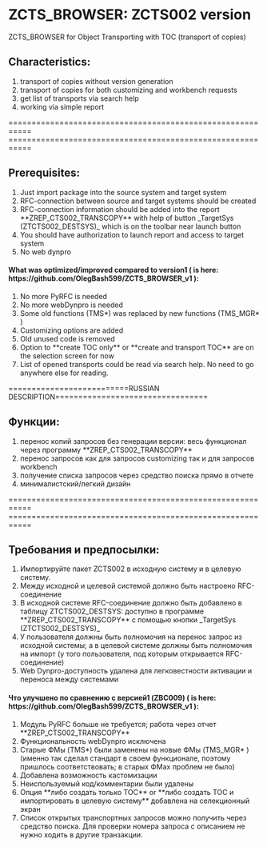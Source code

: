 # ZCTS_BROWSER: ZCTS002 version
ZCTS_BROWSER for Object Transporting with TOC (transport of copies)
<h2>Characteristics: </h2>
<ol type="1">
  <li>transport of copies without version generation</li>
  <li>transport of copies for both customizing and workbench requests</li>
  <li>get list of transports via search help</li>
  <li>working via simple report</li>
</ol>
=========================================================== <BR>
=========================================================== <BR>
<h2>Prerequisites: </h2>
<ol type="1">
  <li>Just import package into the source system and target system</li>
  <li>RFC-connection between source and target systems should be created</li>
  <li>RFC-connection information should be added into the report **ZREP_CTS002_TRANSCOPY** with help of button _TargetSys (ZTCTS002_DESTSYS)_ which is on the toolbar near launch button</li>
  <li>You should have authorization to launch report and access to target system</li>
  <li>No web dynpro</li>
</ol>  

<h4>What was optimized/improved compared to version1 ( is here: https://github.com/OlegBash599/ZCTS_BROWSER_v1 ): </h4>
  <ol type="1">
  <li>No more PyRFC is needed</li>
  <li>No more webDynpro is needed </li>
  <li>Some old functions (TMS*) was replaced by new functions (TMS_MGR* )</li>
  <li>Customizing options are added</li>
  <li>Old unused code is removed</li>
  <li>Option to **create TOC only** or **create and transport TOC** are on the selection screen for now</li>
  <li>List of opened transports could be read via search help. No need to go anywhere else for reading.</li>
</ol> 


==========================RUSSIAN DESCRIPTION=================================
<h2>Функции: </h2>
<ol type="1">
  <li>перенос копий запросов без генерации версии: весь функционал через программу **ZREP_CTS002_TRANSCOPY**</li>
  <li>перенос запросов как для запросов customizing так и для запросов workbench</li>
  <li>получение списка запросов через средство поиска прямо в отчете</li>
  <li>минималистский/легкий дизайн</li>
</ol>
=========================================================== <BR>
=========================================================== <BR>
<h2>Требования и предпосылки: </h2>
<ol type="1">
  <li>Импортируйте пакет ZCTS002 в исходную систему и в целевую систему.</li>
  <li>Между исходной и целевой системой должно быть настроено RFC-соединение</li>
  <li>В исходной системе RFC-соединение должно быть добавлено в таблицу ZTCTS002_DESTSYS: доступно в программе **ZREP_CTS002_TRANSCOPY** с помощью кнопки _TargetSys (ZTCTS002_DESTSYS)_</li>
  <li>У пользователя должны быть полномочия на перенос запрос из исходной системы; а в целевой системе должны быть полномочия на импорт (у того пользователя, под которым открывается RFC-соединение)</li>
  <li>Web Dynpro-доступность удалена для легковестности активации и переноса между системами</li>
</ol>  


<h4>Что улучшено по сравнению с версией1 (ZBC009) ( is here: https://github.com/OlegBash599/ZCTS_BROWSER_v1 ): </h4>
  <ol type="1">
  <li>Модуль PyRFC больше не требуется; работа через отчет **ZREP_CTS002_TRANSCOPY** </li>
  <li>Функциональность webDynpro исключена</li>
  <li>Старые ФМы (TMS*) были заменены на новые ФМы (TMS_MGR* ) (именно так сделал стандарт в своем функционале, поэтому пришлось соответствовать; в старых ФМах проблем не было)</li>
  <li>Добавлена возможность кастомизации</li>
  <li>Неиспользуемый код/комментарии были удалены</li>
  <li>Опция **либо создать только TOC** or **либо создать TOC и импортировать в целевую систему** добавлена на селекционный экран</li>
  <li>Список открытых транспортных запросов можно получить через средство поиска. Для проверки номера запроса с описанием не нужно ходить в другие транзакции.</li>
</ol> 
  
